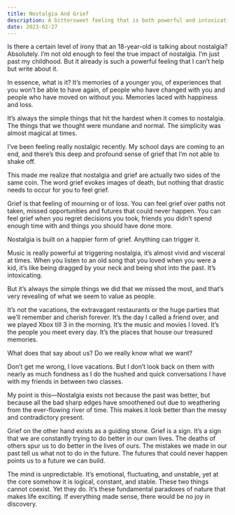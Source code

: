 ```yaml
---
title: Nostalgia And Grief
description: A bittersweet feeling that is both powerful and intoxicating.
date: 2023-02-27
---
```


Is there a certain level of irony that an 18-year-old is talking about nostalgia? Absolutely. I’m not old enough to feel the true impact of nostalgia. I’m just past my childhood. But it already is such a powerful feeling that I can’t help but write about it.

In essence, what is it? It’s memories of a younger you, of experiences that you won’t be able to have again, of people who have changed with you and people who have moved on without you. Memories laced with happiness and loss.

It’s always the simple things that hit the hardest when it comes to nostalgia. The things that we thought were mundane and normal. The simplicity was almost magical at times.

I’ve been feeling really nostalgic recently. My school days are coming to an end, and there’s this deep and profound sense of grief that I’m not able to shake off.

This made me realize that nostalgia and grief are actually two sides of the same coin. The word grief evokes images of death, but nothing that drastic needs to occur for you to feel grief.

Grief is that feeling of mourning or of loss. You can feel grief over paths not taken, missed opportunities and futures that could never happen. You can feel grief when you regret decisions you took, friends you didn’t spend enough time with and things you should have done more.

Nostalgia is built on a happier form of grief. Anything can trigger it.

Music is really powerful at triggering nostalgia, it’s almost vivid and visceral at times. When you listen to an old song that you loved when you were a kid, it’s like being dragged by your neck and being shot into the past. It’s intoxicating.

But it’s always the simple things we did that we missed the most, and that’s very revealing of what we seem to value as people.

It’s not the vacations, the extravagant restaurants or the huge parties that we’ll remember and cherish forever. It’s the day I called a friend over, and we played Xbox till 3 in the morning. It’s the music and movies I loved. It’s the people you meet every day. It’s the places that house our treasured memories.

What does that say about us? Do we really know what we want?

Don’t get me wrong, I love vacations. But I don’t look back on them with nearly as much fondness as I do the hushed and quick conversations I have with my friends in between two classes.

My point is this—Nostalgia exists not because the past was better, but because all the bad sharp edges have smoothened out due to weathering from the ever-flowing river of time. This makes it look better than the messy and contradictory present.

Grief on the other hand exists as a guiding stone. Grief is a sign. It’s a sign that we are constantly trying to do better in our own lives. The deaths of others spur us to do better in the lives of ours. The mistakes we made in our past tell us what not to do in the future. The futures that could never happen points us to a future we can build.

The mind is unpredictable. It’s emotional, fluctuating, and unstable, yet at the core somehow it is logical, constant, and stable. These two things cannot coexist. Yet they do. It’s these fundamental paradoxes of nature that makes life exciting. If everything made sense, there would be no joy in discovery.
